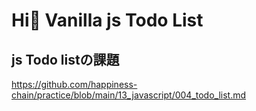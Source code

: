 # Hi👋 Vanilla js Todo List



## js Todo listの課題
https://github.com/happiness-chain/practice/blob/main/13_javascript/004_todo_list.md